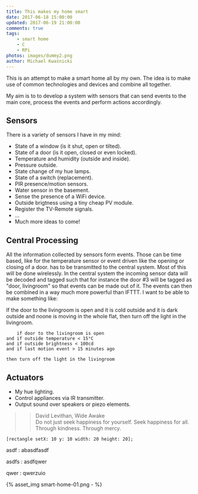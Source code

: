 ```yaml
---
title: This makes my home smart
date: 2017-06-18 15:00:00
updated: 2017-06-19 21:00:00
comments: true
tags:
    - smart home
    - C
    - RPi
photos: images/dummy2.png
author: Michael Kwaśnicki
---
```

This is an attempt to make a smart home all by my own. The idea is to make use of common
technologies and devices and combine all together.

<!-- more -->

My aim is to to develop a system with sensors that can send events to the main core, process
the events and perform actions accordingly.



## Sensors

There is a variety of sensors I have in my mind:

* State of a window (is it shut, open or tilted).
* State of a door (is it open, closed or even locked).
* Temperature and humidity (outside and inside).
* Pressure outside.
* State change of my hue lamps.
* State of a switch (replacement).
* PIR presence/motion sensors.
* Water sensor in the basement.
* Sense the presence of a WiFi device.
* Outside brigtness using a tiny cheap PV module.
* Register the TV-Remote signals.
* …
* Much more ideas to come!



## Central Processing

All the information collected by sensors form events. Those can be time based, like for the temperature sensor or event driven like the opening or closing of a door. has to be transmitted to the central system. Most of this will be
done wirelessly. In the central system the incoming sensor data will be decoded and tagged
such that for instance the door #3 will be tagged as "door, livingroom" so that events
can be made out of it. The events can then be combined in a way much more powerful than
IFTTT. I want to be able to make something like:

If the door to the livingroom is open and it is cold outside and it is dark outside and
noone is moving in the whole flat, then turn off the light in the livingroom.

```
    if door to the livingroom is open
and if outside temperature < 15°C
and if outside brightness < 100cd
and if last motion event > 15 minutes ago

then turn off the light in the livingroom
```


## Actuators

* My hue lighting.
* Control appliances via IR transmitter.
* Output sound over speakers or piezo elements.


>> David Levithan, Wide Awake  
> Do not just seek happiness for yourself. Seek happiness for all. Through kindness. Through mercy.


``` objc title http://kwasi-ich.de kwasi-ich
[rectangle setX: 10 y: 10 width: 20 height: 20];
```

asdf
: abasdfasdf

asdfs
: asdfqwer

qwer
: qwerzuio

{% asset_img smart-home-01.png - %}
